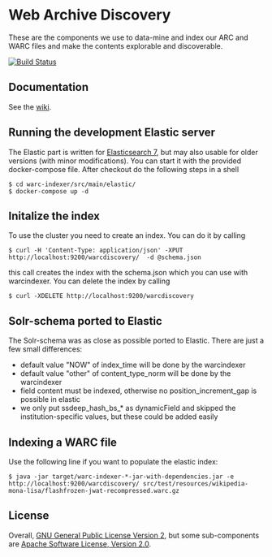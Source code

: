Web Archive Discovery
=====================

These are the components we use to data-mine and index our ARC and WARC files and make the contents explorable and discoverable.

[![Build Status](https://travis-ci.org/ukwa/webarchive-discovery.png?branch=master)](https://travis-ci.org/ukwa/webarchive-discovery/)

Documentation
-------------

See the [wiki](https://github.com/ukwa/webarchive-discovery/wiki).

Running the development Elastic server
--------------------------------------

The Elastic part is written for [Elasticsearch 7](https://www.elastic.co/guide/en/elasticsearch/reference/current/index.html), but may also usable for older versions (with minor modifications). You can start it with the provided docker-compose file. After checkout do the following steps in a shell

    $ cd warc-indexer/src/main/elastic/
    $ docker-compose up -d

## Initalize the index

To use the cluster you need to create an index. You can do it by calling 

    $ curl -H 'Content-Type: application/json' -XPUT http://localhost:9200/warcdiscovery/  -d @schema.json

this call creates the index with the schema.json which you can use with warcindexer.
You can delete the index by calling

    $ curl -XDELETE http://localhost:9200/warcdiscovery

## Solr-schema ported to Elastic

The Solr-schema was as close as possible ported to Elastic. There are just a few small differences:

* default value "NOW" of index_time will be done by the warcindexer
* default value "other" of content_type_norm will be done by the warcindexer
* field content must be indexed, otherwise no position_increment_gap is possible in elastic
* we only put ssdeep_hash_bs_* as dynamicField and skipped the institution-specific values, but these could be added easily 

Indexing a WARC file
--------------------

Use the following line if you want to populate the elastic index:

    $ java -jar target/warc-indexer-*-jar-with-dependencies.jar -e http://localhost:9200/warcdiscovery/ src/test/resources/wikipedia-mona-lisa/flashfrozen-jwat-recompressed.warc.gz



License
-------

Overall, [GNU General Public License Version 2](http://www.gnu.org/copyleft/gpl.html), but some sub-components are [Apache Software License, Version 2.0](http://www.apache.org/licenses/LICENSE-2.0.txt).
